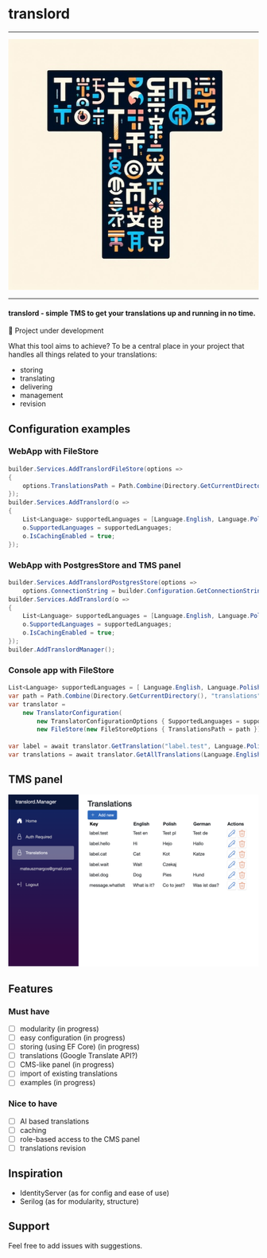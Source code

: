 # translord

---

<div align="center">

  ![translord](assets/logo.jpeg)

</div>

---

#### translord - simple TMS to get your translations up and running in no time.

🚧 Project under development 

What this tool aims to achieve? To be a central place in your project that handles all things related to your translations:
- storing
- translating
- delivering
- management
- revision

## Configuration examples

### WebApp with FileStore
```c#
builder.Services.AddTranslordFileStore(options =>
{
    options.TranslationsPath = Path.Combine(Directory.GetCurrentDirectory(), "translations");
});
builder.Services.AddTranslord(o =>
{
    List<Language> supportedLanguages = [Language.English, Language.Polish, Language.German];
    o.SupportedLanguages = supportedLanguages;
    o.IsCachingEnabled = true;
});
```

### WebApp with PostgresStore and TMS panel
```c#
builder.Services.AddTranslordPostgresStore(options =>
    options.ConnectionString = builder.Configuration.GetConnectionString("DefaultConnection") ?? string.Empty);
builder.Services.AddTranslord(o =>
{
    List<Language> supportedLanguages = [Language.English, Language.Polish, Language.German];
    o.SupportedLanguages = supportedLanguages;
    o.IsCachingEnabled = true;
});
builder.AddTranslordManager();
```

### Console app with FileStore
```c#
List<Language> supportedLanguages = [ Language.English, Language.Polish ];
var path = Path.Combine(Directory.GetCurrentDirectory(), "translations");
var translator =
    new TranslatorConfiguration(
        new TranslatorConfigurationOptions { SupportedLanguages = supportedLanguages, IsCachingEnabled = true },
        new FileStore(new FileStoreOptions { TranslationsPath = path })).CreateTranslator();

var label = await translator.GetTranslation("label.test", Language.Polish);
var translations = await translator.GetAllTranslations(Language.English);
```

## TMS panel

![TMS panel screenshot](assets/panel_screenshot.png)

## Features

### Must have

- [ ] modularity (in progress)
- [ ] easy configuration (in progress)
- [ ] storing (using EF Core) (in progress)
- [ ] translations (Google Translate API?)
- [ ] CMS-like panel (in progress)
- [ ] import of existing translations
- [ ] examples (in progress)

### Nice to have

- [ ] AI based translations
- [ ] caching
- [ ] role-based access to the CMS panel
- [ ] translations revision

## Inspiration

- IdentityServer (as for config and ease of use)
- Serilog (as for modularity, structure)

## Support

Feel free to add issues with suggestions.